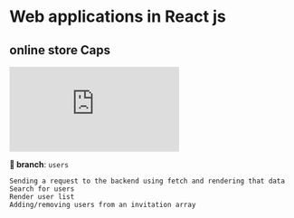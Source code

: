 # Web applications in React js

## online store Caps
![](https://files.fm/thumb_show.php?i=fjxc56cvn)

**🌿 branch**: `users`

    Sending a request to the backend using fetch and rendering that data    
    Search for users
    Render user list
    Adding/removing users from an invitation array
